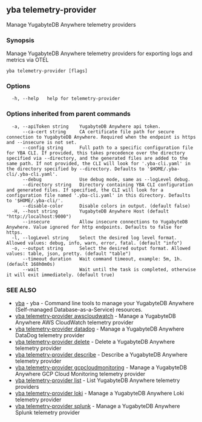 ## yba telemetry-provider

Manage YugabyteDB Anywhere telemetry providers

### Synopsis

Manage YugabyteDB Anywhere telemetry providers for exporting logs and metrics via OTEL

```
yba telemetry-provider [flags]
```

### Options

```
  -h, --help   help for telemetry-provider
```

### Options inherited from parent commands

```
  -a, --apiToken string    YugabyteDB Anywhere api token.
      --ca-cert string     CA certificate file path for secure connection to YugabyteDB Anywhere. Required when the endpoint is https and --insecure is not set.
      --config string      Full path to a specific configuration file for YBA CLI. If provided, this takes precedence over the directory specified via --directory, and the generated files are added to the same path. If not provided, the CLI will look for '.yba-cli.yaml' in the directory specified by --directory. Defaults to '$HOME/.yba-cli/.yba-cli.yaml'.
      --debug              Use debug mode, same as --logLevel debug.
      --directory string   Directory containing YBA CLI configuration and generated files. If specified, the CLI will look for a configuration file named '.yba-cli.yaml' in this directory. Defaults to '$HOME/.yba-cli/'.
      --disable-color      Disable colors in output. (default false)
  -H, --host string        YugabyteDB Anywhere Host (default "http://localhost:9000")
      --insecure           Allow insecure connections to YugabyteDB Anywhere. Value ignored for http endpoints. Defaults to false for https.
  -l, --logLevel string    Select the desired log level format. Allowed values: debug, info, warn, error, fatal. (default "info")
  -o, --output string      Select the desired output format. Allowed values: table, json, pretty. (default "table")
      --timeout duration   Wait command timeout, example: 5m, 1h. (default 168h0m0s)
      --wait               Wait until the task is completed, otherwise it will exit immediately. (default true)
```

### SEE ALSO

* [yba](yba.md)	 - yba - Command line tools to manage your YugabyteDB Anywhere (Self-managed Database-as-a-Service) resources.
* [yba telemetry-provider awscloudwatch](yba_telemetry-provider_awscloudwatch.md)	 - Manage a YugabyteDB Anywhere AWS CloudWatch telemetry provider
* [yba telemetry-provider datadog](yba_telemetry-provider_datadog.md)	 - Manage a YugabyteDB Anywhere DataDog telemetry provider
* [yba telemetry-provider delete](yba_telemetry-provider_delete.md)	 - Delete a YugabyteDB Anywhere telemetry provider
* [yba telemetry-provider describe](yba_telemetry-provider_describe.md)	 - Describe a YugabyteDB Anywhere telemetry provider
* [yba telemetry-provider gcpcloudmonitoring](yba_telemetry-provider_gcpcloudmonitoring.md)	 - Manage a YugabyteDB Anywhere GCP Cloud Monitoring telemetry provider
* [yba telemetry-provider list](yba_telemetry-provider_list.md)	 - List YugabyteDB Anywhere telemetry providers
* [yba telemetry-provider loki](yba_telemetry-provider_loki.md)	 - Manage a YugabyteDB Anywhere Loki telemetry provider
* [yba telemetry-provider splunk](yba_telemetry-provider_splunk.md)	 - Manage a YugabyteDB Anywhere Splunk telemetry provider

